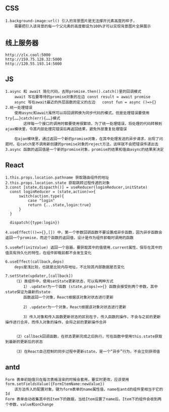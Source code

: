 ## CSS
    1.background-image:url() 引入的背景图片是无法撑开元素高度的样子，
        需要把引入该背景的每一个父元素的高度都设为100%才可以实现背景图片全屏展示


## 线上服务器
    http://zlx.cool:5000
    http://159.75.128.32:5000
    http://120.55.193.14:5000
    
## JS
    1.async 和 await 简化代码，去除promise.then().catch()里的回调模式
        await 写在要等待的promise对象的左边 const result = await promise
        async 写在await最近的外层函数的定义的左边   const fun = async ()=>{}
    2.统一处理错误
        使用async和await虽然可以将回调转换为同步代码的模式，但是处理错误要使用try{……}catch(err){……}模式
            这样每一个接口的调用时都要使用很繁琐，为了统一处理错误，将处理的代码转移到ajax模块里，令其内部处理完错误后再返回结果，避免外部重复处理错误
        
        在ajax模块里，通过返回一个新的promise对象，在其中处理发送的异步请求，出现了问题时，在catch里不调用新创建的promise对象的reject方法，这样就不会把错误传递出去
    3.async 函数的返回值是一个新的promise对象，promise的结果和值由async的结果来决定
        
    


## React
    1.this.props.location.pathname 获取路由组件的地址
    2.this.props.location.state 获取跳转过程传递的对象
    3.const [state,dispacth()] = useReducer(loginReducer,initState)
      const loginReducer = (state,action)=>{
          switch(action.type){
              case "login"
              return {...state,login:true}
          }
      }

      dispatch({type:login})

    4.useEffect(()=>{},[]) 中，第一个参数回调函数不要设置成异步函数，因为异步函数会返回一个promise，而这个函数的返回值，设计是作为组件卸载时调用的函数

    5.useRef(initValue) 返回一个容器，要获取其中的值使用.current属性，保存在其中的值具有持久化的特性，在组件卸载前都不会发生变化

    6.useEffect(callback,deps) 
        deps是浅比较，也就是比较内存地址，不比较其内部数据是否变化

    7.setState(updater,[callback])
        （1）类组件中，使用setState更新状态，可以有两种方式
            1）.updater为一个函数 (state,props)=>{} 函数会接受到两个参数，其中state保证为最新的state
            函数返回一个对象，React根据该对象对状态进行更新
            
            2）.updater为一个对象，React根据该对象对状态进行更新

            3）传入对象和传入函数更新状态的区别在于，传入函数的操作，不会与之前的更新操作进行合并，而传入对象的操作，会将之前的更新操作合并


        （2）callback回调函数，在状态更新完成之后执行，可在函数中使用this.state获取到最新的更新后的状态

        （3）在React自己控制的同步过程中更新state，是一个“异步”行为，不会立刻获得值




## antd
    Form 表单初始值只在每次表格渲染的时候会套用，要实时更改，应该使用form.setFieldsValue({FormItemName:newValue})
        该方法传入的配置对象，键为form表单的name属性值，name在antd的组件里相当于它的Id
    Form 表单自动收集其中的Item下的数据，当给Item设置了name后，Item下的组件会收到两个参数，value和onChange